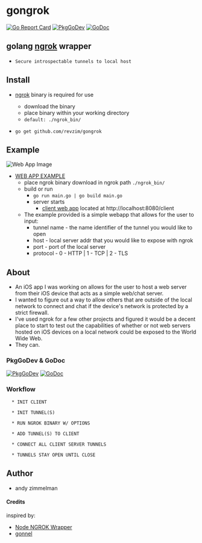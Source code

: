 # gongrok
[![Go Report Card](https://goreportcard.com/badge/github.com/revzim/gongrok)](https://goreportcard.com/report/github.com/revzim/gongrok)
[![PkgGoDev](https://pkg.go.dev/badge/github.com/revzim/gongrok)](https://pkg.go.dev/github.com/revzim/gongrok)
[![GoDoc](https://godoc.org/github.com/revzim/gongrok?status.svg)](https://godoc.org/github.com/revzim/gongrok)

## golang [ngrok](https://ngrok.com/) wrapper
  * `Secure introspectable tunnels to local host`

## Install

 *  [ngrok](https://ngrok.com/download) binary is required for use
    *  download the binary
    *  place binary within your working directory
    *  ```default: ./ngrok_bin/```
    
 * ``` go get github.com/revzim/gongrok ```

## Example

![Web App Image](https://i.imgur.com/XEerXOm.png)
* [WEB APP EXAMPLE](https://github.com/revzim/gongrok/example/webapp)
  * place ngrok binary download in ngrok path ```./ngrok_bin/```
  * build or run
    * ```go run main.go | go build main.go```
    * server starts 
      * [client web app](http://localhost:8080/client) located at http://localhost:8080/client
  * The example provided is a simple webapp that allows for the user to input:
    * tunnel name - the name identifier of the tunnel you would like to open
    * host        - local server addr that you would like to expose with ngrok
    * port        - port of the local server
    * protocol    - 0 - HTTP | 1 - TCP | 2 - TLS

## About

* An iOS app I was working on allows for the user to host a web server from their iOS device that acts as a simple web/chat server.
* I wanted to figure out a way to allow others that are outside of the local network to connect and chat if the device's network is protected by a strict firewall.
* I've used ngrok for a few other projects and figured it would be a decent place to start to test out the capabilities of whether or not web servers hosted on iOS devices on a local network could be exposed to the World Wide Web.
* They can.

### PkgGoDev & GoDoc

[![PkgGoDev](https://pkg.go.dev/badge/github.com/revzim/gongrok)](https://pkg.go.dev/github.com/revzim/gongrok)
[![GoDoc](https://godoc.org/github.com/revzim/gongrok?status.svg)](https://godoc.org/github.com/revzim/gongrok)

### Workflow
```
  * INIT CLIENT
  
  * INIT TUNNEL(S)

  * RUN NGROK BINARY W/ OPTIONS

  * ADD TUNNEL(S) TO CLIENT

  * CONNECT ALL CLIENT SERVER TUNNELS

  * TUNNELS STAY OPEN UNTIL CLOSE

```

## Author
  * andy zimmelman

#### Credits

inspired by:
  * [Node NGROK Wrapper](https://github.com/bubenshchykov/ngrok)
  * [gonnel](https://github.com/afdalwahyu/gonnel)

